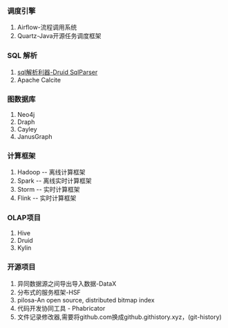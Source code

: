 ### 调度引擎
1. Airflow-流程调用系统
2. Quartz-Java开源任务调度框架

### SQL 解析
1. [sql解析利器-Druid SqlParser](https://github.com/alibaba/druid/wiki/SQL-Parser)
2. Apache Calcite

### 图数据库
1. Neo4j
2. Draph
3. Cayley
4. JanusGraph

### 计算框架
1. Hadoop -- 离线计算框架
2. Spark  -- 离线实时计算框架
3. Storm -- 实时计算框架
4. Flink -- 实时计算框架

### OLAP项目
1. Hive
2. Druid
3. Kylin

### 开源项目
1. 异同数据源之间导出导入数据-DataX
2. 分布式的服务框架-HSF
3. pilosa-An open source, distributed bitmap index
4. 代码开发协同工具 - Phabricator
6. 文件记录修改器,需要将github.com换成github.githistory.xyz，(git-history)